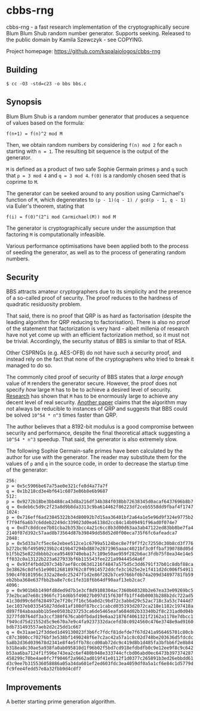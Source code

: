 # cbbs-rng
cbbs-rng - a fast research implementation of the cryptographically
secure Blum Blum Shub random number generator. Supports seeking.
Released to the public domain by Kamila Szewczyk - see COPYING.

Project homepage: https://github.com/kspalaiologos/cbbs-rng

## Building

```
$ cc -O3 -std=c23 -o bbs bbs.c
```

## Synopsis

Blum Blum Shub is a random number generator that produces a sequence
of values based on the formula:

```
f(n+1) = f(n)^2 mod M
```

Then, we obtain random numbers by considering `f(n) mod 2` for each
`n` starting with `n = 1`. The resulting bit sequence is the output
of the generator.

`M` is defined as a product of two safe Sophie Germain primes `p` and
`q` such that `p = 3 mod 4` and `q = 3 mod 4`. `f(0)` is a randomly
chosen seed that is coprime to `M`.

The generator can be seeked around to any position using Carmichael's
function of `M`, which degenerates to
`(p - 1)(q - 1) / gcd(p - 1, q - 1)` via Euler's theorem, stating that

```
f(i) = f(0)^(2^i mod Carmichael(M)) mod M
```

The generator is cryptographically secure under the assumption that
factoring `M` is computationally infeasible.

Various performance optimisations have been applied both to the process
of seeding the generator, as well as to the process of generating
random numbers.

## Security

BBS attracts amateur cryptographers due to its simplicity and the presence
of a so-called proof of security. The proof reduces to the hardness of
quadratic residuosity problem.

That said, there is no proof that QRP is as hard as factorisation (despite
the leading algorithm for QRP reducing to factorisation). There is also no
proof of the statement that factorization is very hard - albeit millenia of
research have not yet come up with an efficient factorization method, so it
must not be trivial. Accordingly, the security status of BBS is similar
to that of RSA. 

Other CSPRNGs (e.g. AES-OFB) do not have such a security proof, and instead
rely on the fact that none of the cryptographers who tried to break it managed
to do so.

The commonly cited proof of security of BBS states that a *large enough* value
of `M` renders the generator secure. However, the proof does not specify *how*
large `M` has to be to achieve a desired level of security.
[Research](https://berry.win.tue.nl/papers/ima05bbs.pdf) has shown that `M`
has to be enormously large to achieve any decent level of real security.
[Another paper](https://eprint.iacr.org/2011/442.pdf) claims that the algorithm
may not always be reducible to instances of QRP and suggests that BBS could be
solved `10^54 * n^3` times faster than QRP.

The author believes that a 8192-bit modulus is a good compromise between
security and performance, despite the final theoretical attack suggesting
a `10^54 * n^3` speedup. That said, the generator is also extremely slow.

The following Sophie Germain-safe primes have been calculated by the author
for use with the generator. The reader may substitute them for the values of
`p` and `q` in the source code, in order to decrease the startup time
of the generator:

```
256:
p = 0x5c5906be67a75ae0e321cfe8d4a77a7f
q = 0x1b218cd3e4bf641c6073e86b8e6b9687
512:
p = 0x9272b18be3bb488ca43d8a216df34b384f038bb72638345d0acaf6437696b8b7
q = 0xdeb6c5d9c2f23a8d9b8da3313c9ba614462f86223df2ceb5558dd9fbaf4f1747
1024:
p = 0x716eff6ad23845322b34d80092b7d15aa36401bf2a64a1e5e96d9f324e9775b2
f7f94f6a6b7c6ddeb2249dc339023d0ea6138d2cc84c14b09491f96ad0f074e7
q = 0xd7c8ddcee7b01cba2b353bcc4a21c6cc8b3d00d63aa3ab47122ed83bb8be7fa4
2140f07d392c57aad8b73564d87b39849dd58d52d0f00eca735f6fc6afeadca7
2048:
p = 0x5d33a7cf5ec6e2ebee512ce1c6799a5124bec8e7f9f7f2c72550c30b8cd3f776
b272bc9bf49509239b2c419b47294bd887e2871965aaac4021bf3c0ffbaf390788d05d
b1f5b25e822dbbbb2cea95469740eba17c109e50ae959f282b6ac3fdb75f8ea34e14e5
ff032c0a13122b223a627933bf6b115543fee221a994445d4a6f
q = 0x93f4fbdd207c34b7aef8cc063d1216f4847a575d5c3dd6791f37b01c8dbf88ca
3e38626c8dfe51e9001268189762c8f9914572ddcfe3c1625e2e1f411d2dc006f54911
590c4f0101956c332a28edc25247f1d2e86f282b7ce9766bf0b74a209d34897781fb59
eb2bba368e637fbb2ba8e7c6c1fe318f6b64df90aaf13eb2cac7
4096:
p = 0x901b6b1490fd8ded9d7b1e3cf8d9108304ac7360b60328b2e67ea33e09269bc5
73e2bcad7e68c1966fc714d6b5f49027b097d15f630ffb1ff4db0003b288b2dc722ad5
41c30d99c6df6284972e7f20c7f16c56a0d2c9bd72c3abbd29c52ac718c3a53c7444d7
1ec1037eb033545827dde81af108df87bcc1cabcd035193d2072ca218e1182c197418a
d897f84abaaabb1b5ee0503b237253ca6de5465eafa684d02b33340b2f8c231ad0d04b
3277fd0764df3a3ccf380f676cab0fbdad19e6aa21876f4061321f2162a1178e7dbcc1
f949cd75d21552d5c9e670a7e9c4fa9237332dacefd38c0924560c476e3748e9ad9160
bdb731493557aeb2d2c25dd1c667
q = 0x31aae12f3dded1d49130023f3b6fc7fdcf81defde7f67d241a956465701c80cb
c87c3800cc70276bf3e538bf1490248f6e7c2ac42a57a1c8c02d748be203636d5fdcdc
5a8b2d36d039678d2341e8f4e5ffb78ccd00ab72dc9c419d8b1d485fa3bfbb6f2e8b84
b318ea8c30ae5a938fa0ab095810d1f96b02f5bd7cd918efdbdfb0c9e12ee9f8c9c642
b53aa6ba7124f1f596e743ea2c6ef480b948e333744cfcbd06abd0ec6473b397374287
458299c70be4ae0fc7f9046f2a9662ad019f41e0112f1d0377c265891b3ed26ebbdd61
d3c9ee7b315536058886a05a34da601ef2ed603fdc3ea4059df0a5a1cf6e84c1d5779d
fc9fee4fedd57e8a32fbb9d4cdf7
```

## Improvements

A better starting prime generation algorithm.

